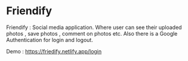 # Friendify
Friendify : Social media application. Where user can see their uploaded photos , save photos , comment on photos etc. Also there is a Google Authentication for login and logout.

Demo : https://friedify.netlify.app/login
